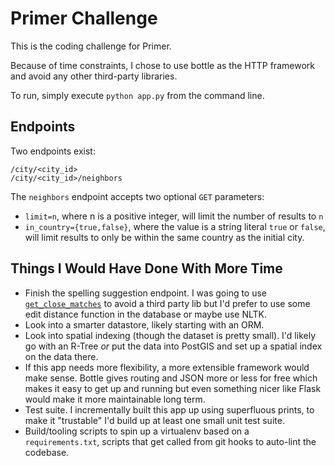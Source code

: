 Primer Challenge
================

This is the coding challenge for Primer.

Because of time constraints, I chose to use bottle as the HTTP framework
and avoid any other third-party libraries.

To run, simply execute `python app.py` from the command line.

Endpoints
---------

Two endpoints exist:

    /city/<city_id>
    /city/<city_id>/neighbors

The `neighbors` endpoint accepts two optional `GET` parameters:

* `limit=n`, where n is a positive integer, will limit the number of results to `n`
* `in_country={true,false}`, where the value is a string literal `true` or `false`,
  will limit results to only be within the same country as the initial city.

Things I Would Have Done With More Time
---------------------------------------
* Finish the spelling suggestion endpoint. I was going to use
  [`get_close_matches`](https://docs.python.org/2.7/library/difflib.html?highlight=difflib#difflib.get_close_matches)
  to avoid a third party lib but I'd prefer to use some edit distance function
  in the database or maybe use NLTK.
* Look into a smarter datastore, likely starting with an ORM.
* Look into spatial indexing (though the dataset is pretty small). I'd likely
  go with an R-Tree _or_ put the data into PostGIS and set up a spatial index
  on the data there.
* If this app needs more flexibility, a more extensible framework would make
  sense. Bottle gives routing and JSON more or less for free which makes it
  easy to get up and running but even something nicer like Flask would make it
  more maintainable long term.
* Test suite. I incrementally built this app up using superfluous prints, to
  make it "trustable" I'd build up at least one small unit test suite.
* Build/tooling scripts to spin up a virtualenv based on a `requirements.txt`,
  scripts that get called from git hooks to auto-lint the codebase.